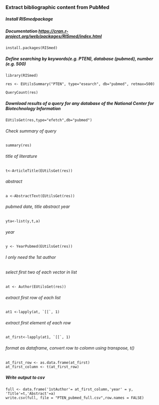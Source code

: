 ### Extract bibliographic content from PubMed




##### Install RISmedpackage 
##### Documentation https://cran.r-project.org/web/packages/RISmed/index.html
    install.packages(RISmed)

    
##### Define searching by keywords(e.g. PTEN), database (pubmed), number (e.g. 500)
    library(RISmed)
    
    res <- EUtilsSummary("PTEN", type="esearch", db="pubmed", retmax=500) 
    
    QueryCount(res) 

##### Download results of a query for any database of the National Center for Biotechnology Information
    EUtilsGet(res,type="efetch",db="pubmed")

###### Check summary of query
    summary(res)


###### title of literature
    t<-ArticleTitle(EUtilsGet(res))

###### abstract
    a <-AbstractText(EUtilsGet(res))
    
###### pubmed date, title abstract year
    yta<-list(y,t,a)
    
###### year 
    y <- YearPubmed(EUtilsGet(res))

###### I only need the 1st author 
###### select first two of each vector in list
    at <- Author(EUtilsGet(res))
###### extract first row of each list
    at1 <-lapply(at, `[[`, 1)
###### extract first element of each row
    at_first<-lapply(at1, `[[`, 1)
###### format as dataframe, convert row to colomn using transpose, t()
    at_first_row <- as.data.frame(at_first)
    at_first_column <- t(at_first_row)                              



##### Write output to csv
    full <- data.frame('1stAuthor'= at_first_column,'year' = y, 'Title'=t,'Abstract'=a)
    write.csv(full, file = "PTEN_pubmed_full.csv",row.names = FALSE)

